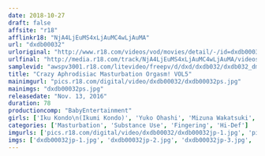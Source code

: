 ```yaml
---
date: 2018-10-27
draft: false
affsite: "r18"
afflinkr18: "NjA4LjEuMS4xLjAuMC4wLjAuMA"
url: "dxdb00032"
urloriginal: "http://www.r18.com/videos/vod/movies/detail/-/id=dxdb00032"
urlfinal: "http://media.r18.com/track/NjA4LjEuMS4xLjAuMC4wLjAuMA/videos/vod/movies/detail/-/id=dxdb00032"
samplevid: "awspv3001.r18.com/litevideo/freepv/d/dxd/dxdb032/dxdb032_dmb_w.mp4"
title: "Crazy Aphrodisiac Masturbation Orgasm! VOL5"
mainimgurl: "pics.r18.com/digital/video/dxdb00032/dxdb00032ps.jpg"
mainimgs: "dxdb00032ps.jpg"
releasedate: "Nov. 13, 2016"
duration: 78
productioncomp: "BabyEntertainment"
girls: ['Iku Kondo\n(Ikumi Kondo)', 'Yuko Ohashi', 'Mizuna Wakatsuki', 'Waka Ninomiya', 'Yuri Momose']
categories: ['Masturbation', 'Substance Use', 'Fingering', 'Hi-Def']
imgurls: ['pics.r18.com/digital/video/dxdb00032/dxdb00032jp-1.jpg', 'pics.r18.com/digital/video/dxdb00032/dxdb00032jp-2.jpg', 'pics.r18.com/digital/video/dxdb00032/dxdb00032jp-3.jpg', 'pics.r18.com/digital/video/dxdb00032/dxdb00032jp-4.jpg', 'pics.r18.com/digital/video/dxdb00032/dxdb00032jp-5.jpg', 'pics.r18.com/digital/video/dxdb00032/dxdb00032jp-6.jpg', 'pics.r18.com/digital/video/dxdb00032/dxdb00032jp-7.jpg', 'pics.r18.com/digital/video/dxdb00032/dxdb00032jp-8.jpg', 'pics.r18.com/digital/video/dxdb00032/dxdb00032jp-9.jpg', 'pics.r18.com/digital/video/dxdb00032/dxdb00032jp-10.jpg', 'pics.r18.com/digital/video/dxdb00032/dxdb00032jp-11.jpg', 'pics.r18.com/digital/video/dxdb00032/dxdb00032jp-12.jpg', 'pics.r18.com/digital/video/dxdb00032/dxdb00032jp-13.jpg', 'pics.r18.com/digital/video/dxdb00032/dxdb00032jp-14.jpg', 'pics.r18.com/digital/video/dxdb00032/dxdb00032jp-15.jpg', 'pics.r18.com/digital/video/dxdb00032/dxdb00032jp-16.jpg', 'pics.r18.com/digital/video/dxdb00032/dxdb00032jp-17.jpg', 'pics.r18.com/digital/video/dxdb00032/dxdb00032jp-18.jpg', 'pics.r18.com/digital/video/dxdb00032/dxdb00032jp-19.jpg', 'pics.r18.com/digital/video/dxdb00032/dxdb00032jp-20.jpg']
imgs: ['dxdb00032jp-1.jpg', 'dxdb00032jp-2.jpg', 'dxdb00032jp-3.jpg', 'dxdb00032jp-4.jpg', 'dxdb00032jp-5.jpg', 'dxdb00032jp-6.jpg', 'dxdb00032jp-7.jpg', 'dxdb00032jp-8.jpg', 'dxdb00032jp-9.jpg', 'dxdb00032jp-10.jpg', 'dxdb00032jp-11.jpg', 'dxdb00032jp-12.jpg', 'dxdb00032jp-13.jpg', 'dxdb00032jp-14.jpg', 'dxdb00032jp-15.jpg', 'dxdb00032jp-16.jpg', 'dxdb00032jp-17.jpg', 'dxdb00032jp-18.jpg', 'dxdb00032jp-19.jpg', 'dxdb00032jp-20.jpg']
---
```

